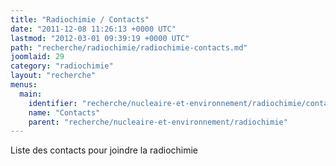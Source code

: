 ```yaml
---
title: "Radiochimie / Contacts"
date: "2011-12-08 11:26:13 +0000 UTC"
lastmod: "2012-03-01 09:39:19 +0000 UTC"
path: "recherche/radiochimie/radiochimie-contacts.md"
joomlaid: 29
category: "radiochimie"
layout: "recherche"
menus:
  main:
    identifier: "recherche/nucleaire-et-environnement/radiochimie/contacts"
    name: "Contacts"
    parent: "recherche/nucleaire-et-environnement/radiochimie"
---
```

Liste des contacts pour joindre la radiochimie
